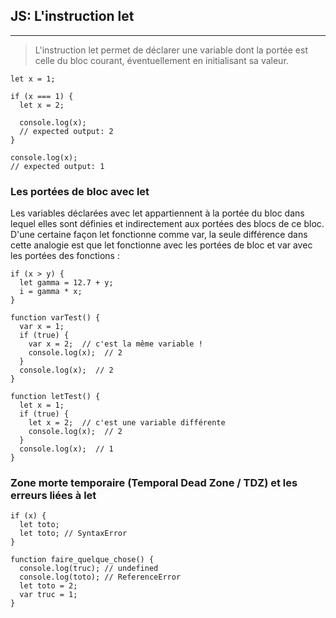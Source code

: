 ## JS: L'instruction let
---
>L'instruction let permet de déclarer une variable dont la portée est celle du bloc courant, éventuellement en initialisant sa valeur.

```
let x = 1;

if (x === 1) {
  let x = 2;

  console.log(x);
  // expected output: 2
}

console.log(x);
// expected output: 1

```

### Les portées de bloc avec let
Les variables déclarées avec let appartiennent à la portée du bloc dans lequel elles sont définies et indirectement aux portées des blocs de ce bloc. D'une certaine façon let fonctionne comme var, la seule différence dans cette analogie est que let fonctionne avec les portées de bloc et var avec les portées des fonctions :
```
if (x > y) {
  let gamma = 12.7 + y;
  i = gamma * x;
}

function varTest() {
  var x = 1;
  if (true) {
    var x = 2;  // c'est la même variable !
    console.log(x);  // 2
  }
  console.log(x);  // 2
}

function letTest() {
  let x = 1;
  if (true) {
    let x = 2;  // c'est une variable différente
    console.log(x);  // 2
  }
  console.log(x);  // 1
}
```
### Zone morte temporaire (Temporal Dead Zone / TDZ)  et les erreurs liées à let

```
if (x) {
  let toto;
  let toto; // SyntaxError
}

function faire_quelque_chose() {
  console.log(truc); // undefined
  console.log(toto); // ReferenceError
  let toto = 2;
  var truc = 1;
}
```
